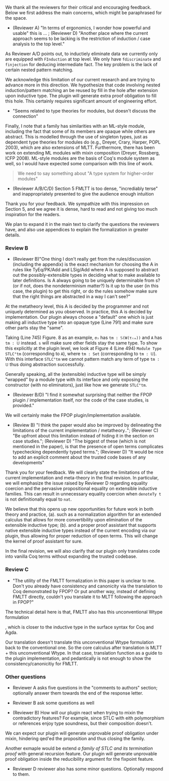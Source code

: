 We thank all the reviewers for their critical and encouraging feedback.
Below we first address the main concerns, which might be paraphrased for the space.

* (Reviewer A) "In terms of ergonomics, I wonder how powerful and usable" this is ... ; (Reviewer D) "Another place where the current approach seems to be lacking is the restriction of induction / case analysis to the top level."


As Reviewer A/D points out, to inductiely eliminate data we currently only are equipped with `FInduction` at top level. We only have `fdiscriminate` and `finjection` for deducing intermediate fact. The key problem is the lack of certain nested pattern matching.

<!-- The idea is 
    fill in the new hole once pattern matching needs to extend the clauses
    lifting nested induction to top level is not necessary
 -->

We acknowledge this limitation of our current research and are trying to advance more in this direction. We hypothesize that code involving nested induction/pattern matching an be reused by fill in the hole after extension upon inductive type. The plugin will generate extra proof obligation to fill this hole. This certainly requires significant amount of engineering effort.



* "Seems related to type theories for modules, but doesn't discuss the connection"
  
Finally, I note that a family has similarities with an ML-style module,
including the fact that some of its members are opaque while others are
abstract. This is modelled through the use of singleton types, just as
dependent type theories for modules do (e.g., Dreyer, Crary, Harper, POPL
2003), which are also extensions of MLTT. Furthermore, there has been work on
extending ML modules with mixin composition (Dreyer, Rossberg, ICFP 2008).
ML-style modules are the basis of Coq's module system as well, so I would have
expected some comparison with this line of work.

  > We need to say something about "A type system for higher-order modules"



* (Reviewer A/B/C/D) Section 5 FMLTT is too dense, "incrediably terse" and inappropriately presented to give the audience enough intuition  



Thank you for your feedback. 
We sympathize with this impression on Section 5, and we agree it is dense, hard to read and not giving too much inspiration for the readers.

We plan to expand it in the main text to clarify the questions the reviewers have, and also use appendices to explain the formalization in greater details. 





### Review B

* (Reviewer B)"One thing I don't really get from the rules/discussion (including the
  appendix) is the exact mechanism for choosing the A in rules like TyEq/PK/Add
  and LSig/Add where A is supposed to abstract out the possibly-extensible types
  in deciding what to make available to later definitions. Is A always going to
  be uniquely determinable from s? (or if not, does the nondeterminism matter?)
  Is it up to the user (in this case, the plugin) to get this right, or do the
  rules somehow make sure that the right things are abstracted in a way I can't
  see?"

At the metatheory level, this A is decided by the programmer and not uniquely determined as you observed. 
In practice, this A is decided by implementation. Our plugin always choose a "default" one which is just making all inductive type into an opaque type (Line 791) and make sure other parts stay the "same".

Taking (Line 745) Figure. 8 as an example, `σ₅` has `tm : 𝕊(W(τₜₘ))` and `A` has `tm : 𝕌` instead. `s` will make sure other fields stay the same type. To show this explicitly at the plugin level, we look at Figure 4 (Line 494) `Module Type STLC°tm` (corresponding to `A`), where `tm : Set` (corresponding to `tm : 𝕌`). With this interface `STLC°tm` we cannot pattern match any term of type `tm : 𝕌` thus doing abstraction successfully.

Generally speaking, all the (extensible) inductive type will be simply "wrapped" by a module type with its interface and only exposing the constructor (with no eliminators), just like how we generate `STLC°tm`.


* (Reviewer B/D) "I find it somewhat surprising that neither the FPOP plugin / implementation
  itself, nor the code of the case studies, is provided."

We will certainly make the FPOP plugin/implementation available.

* (Review B) "I think the paper would also be improved by delineating the limitations of the
  current implementation / metatheory.."; (Reviewer C) "Be upfront about this limitation instead of hiding it in the section on case studies."; (Reviewer D) "The biggest of these (which is not mentioned in the paper), is that the presence of open terms complicates typechecking dependently typed terms."; (Reviewer D) "It would be nice to add an explicit comment about the trusted code bases of any developments"

Thank you for your feedback. We will clearly state the limitations of the current implementation and meta-theory in the final revision. In particular, we will emphasize the issue raised by Reviewer D regarding equality coercion and the pervasive propositional equality on extensible inductive families. This can result in unnecessary equality coercion when `denoteTy t` is not definitionally equal to `nat`.

We believe that this opens up new opportunities for future work in both theory and practice,
(a). such as a normalization algorithm for an extended calculus that allows for more convertibility upon elimination of the extensible inductive type; 
(b). and a proper proof assistant that supports native extensible inductive types instead of the current encoding via our plugin, thus allowing for proper reduction of open terms. This will change the kernel of proof assistant for sure. 

In the final revision, we will also clarify that our plugin only translates code into vanilla Coq terms without expanding the trusted codebase.


### Review C

* "The utility of the FMLTT formalization in this paper is unclear to me. Don't
  you already have consistency and canonicity via the translation to Coq
  demonstrated by FPOP? Or put another way, instead of defining FMLTT directly,
  couldn't you translate it to MLTT following the approach in FPOP?"

The technical detail here is that, FMLTT also has this unconventional Wtype formulation 
<!-- explain how unconventional it is
      what conventional about unconventional Wtype
 -->
, which is closer to the inductive type in the surface syntax for Coq and Agda. 

Our translation doesn't translate this unconventional Wtype formulation back to the conventional one. So the core calculus after translation is MLTT + this unconventional Wtype. In that case, translation function as a guide to the plugin implementation, and pedantically is not enough to show the consistency/canonicitiy for FMLTT.

<!-- make it clear that we have MLTT + unconventional Wtype as target calculus -->

<!-- acknowledge the reviewer's  idea of translating unconventional Wtype into conventional Wtype -->

<!-- We consider the formalized translation as an oversimplified fundation of the plugin implementation(because the unconventional Wtype is closer to the surface syntax so we believe it is legit), also act as a guidance of the plugin implementation, and hope it function as part of the supplementary text for the reader confused about the description in the main text. -->
### Other questions



* Reviewer A asks five questions in the "comments to authors" section;
  optionally answer them towards the end of the response letter.

* Reviewer B ask some questions as well

* (Reviewer B) How will our plugin react when trying to mixin the contradictory features? For example, since STLC with eith polymorphism or references enjoy type soundness, but their composition doesn't. 

We can expect our plugin will generate unprovable proof obligation under mixin, hindering qed'ed the proposition and thus closing the family.

Another exmaple would be extend *a family of STLC and its termination proof* with general recursion feature. Our plugin will generate unprovable proof obligation inside the reducibility argument for the fixpoint feature.  

 * Reviewer D reviewer also has some minor questions. Optionally respond to them.